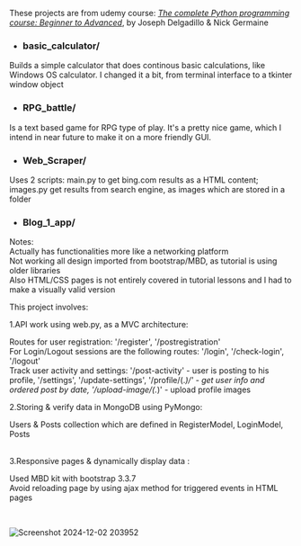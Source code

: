 ﻿These projects are from udemy course: <u>*The complete Python programming course: Beginner to Advanced*</u>, by Joseph Delgadillo & Nick Germaine


* ### basic_calculator/

Builds a simple calculator that does continous basic calculations, like Windows OS calculator. I changed it a bit, from terminal 
interface to a tkinter window object

* ### RPG_battle/  

Is a text based game for RPG type of play. It's a pretty nice game, which I intend in near future to 
make it on a more friendly GUI. 

* ### Web_Scraper/

Uses 2 scripts: main.py to get bing.com results as a HTML content; images.py get results from search engine, as images which are stored in a folder

* ### Blog_1_app/

 Notes:
 <br/>
  Actually has functionalities more like a networking platform\
Not working all design imported from bootstrap/MBD, as tutorial is using older libraries\
Also HTML/CSS pages is not entirely covered in tutorial lessons and I had to make a visually valid version

 This project involves:
 <br/>
 
  1.API work using web.py, as a MVC architecture:

  Routes for user registration: '/register', '/postregistration'\
  For Login/Logout sessions are the following routes: '/login', '/check-login', '/logout'\
  Track user activity and settings: '/post-activity' - user is posting to his profile, '/settings', '/update-settings', '/profile/(.*)/' - get user info and ordered post by date\, '/upload-image/(.*)' - upload profile images
<br/> 

  2.Storing & verify data in MongoDB using PyMongo:
  
  Users & Posts collection which are defined in RegisterModel, LoginModel, Posts\
<br/>

  3.Responsive pages & dynamically display data :
  
  Used MBD kit with bootstrap 3.3.7\
  Avoid reloading page by using ajax method for triggered events in HTML pages

<br/>

![Screenshot 2024-12-02 203952](https://github.com/user-attachments/assets/687c5f2f-0229-4035-a7c6-fb8088541eec)



